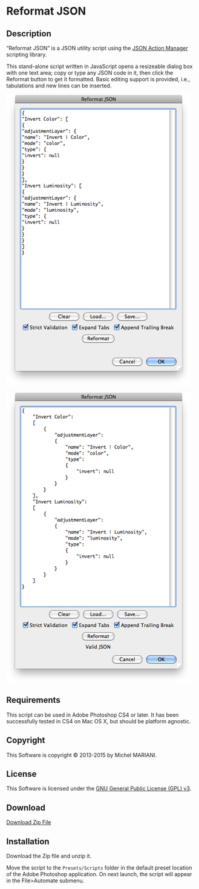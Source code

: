 # Reformat JSON

## Description

“Reformat JSON” is a JSON utility script using the [JSON Action Manager](/JSON-Action-Manager) scripting library.

This stand-alone script written in JavaScript opens a resizeable dialog box with one text area; copy or type any JSON code in it, then click the Reformat button to get it formatted. Basic editing support is provided, i.e., tabulations and new lines can be inserted.

![Reformat JSON Dialog (Mac OS X) - Before](images/Reformat-JSON-Dialog-Mac-OS-X-Before.png)

![Reformat JSON Dialog (Mac OS X) - After](images/Reformat-JSON-Dialog-Mac-OS-X-After.png)

## Requirements

This script can be used in Adobe Photoshop CS4 or later. It has been successfully tested in CS4 on Mac OS X, but should be platform agnostic.

## Copyright

This Software is copyright © 2013-2015 by Michel MARIANI.

## License

This Software is licensed under the [GNU General Public License (GPL) v3](https://www.gnu.org/licenses/gpl.html).

## Download

[Download Zip File](/Downloads/Reformat-JSON-1.5.zip)

## Installation

Download the Zip file and unzip it.

Move the script to the `Presets/Scripts` folder in the default preset location of the Adobe Photoshop application. On next launch, the script will appear in the File>Automate submenu.
